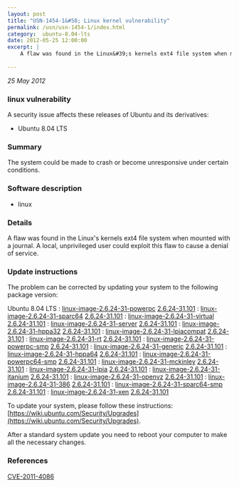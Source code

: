 ```yaml
---
layout: post
title: "USN-1454-1&#58; Linux kernel vulnerability"
permalink: /usn/usn-1454-1/index.html
category:  ubuntu-8.04-lts
date: 2012-05-25 12:00:00
excerpt: |
    A flaw was found in the Linux&#39;s kernels ext4 file system when mounted with a journal. A local, unprivileged user could exploit this flaw to cause a denial of service. 
    
--- 
```

 
 

*25 May 2012*

### linux vulnerability

A security issue affects these releases of Ubuntu and its derivatives:

* Ubuntu 8.04 LTS

### Summary

The system could be made to crash or become unresponsive under certain conditions.

### Software description

* linux 

### Details

A flaw was found in the Linux&#39;s kernels ext4 file system when mounted with a journal. A local, unprivileged user could exploit this flaw to cause a denial of service. 

### Update instructions

The problem can be corrected by updating your system to the following package version:

Ubuntu 8.04 LTS
 : [linux-image-2.6.24-31-powerpc](https://launchpad.net/ubuntu/+source/linux) <span> [2.6.24-31.101](https://launchpad.net/ubuntu/+source/linux/2.6.24-31.101) </span> 
 : [linux-image-2.6.24-31-sparc64](https://launchpad.net/ubuntu/+source/linux) <span> [2.6.24-31.101](https://launchpad.net/ubuntu/+source/linux/2.6.24-31.101) </span> 
 : [linux-image-2.6.24-31-virtual](https://launchpad.net/ubuntu/+source/linux) <span> [2.6.24-31.101](https://launchpad.net/ubuntu/+source/linux/2.6.24-31.101) </span> 
 : [linux-image-2.6.24-31-server](https://launchpad.net/ubuntu/+source/linux) <span> [2.6.24-31.101](https://launchpad.net/ubuntu/+source/linux/2.6.24-31.101) </span> 
 : [linux-image-2.6.24-31-hppa32](https://launchpad.net/ubuntu/+source/linux) <span> [2.6.24-31.101](https://launchpad.net/ubuntu/+source/linux/2.6.24-31.101) </span> 
 : [linux-image-2.6.24-31-lpiacompat](https://launchpad.net/ubuntu/+source/linux) <span> [2.6.24-31.101](https://launchpad.net/ubuntu/+source/linux/2.6.24-31.101) </span> 
 : [linux-image-2.6.24-31-rt](https://launchpad.net/ubuntu/+source/linux) <span> [2.6.24-31.101](https://launchpad.net/ubuntu/+source/linux/2.6.24-31.101) </span> 
 : [linux-image-2.6.24-31-powerpc-smp](https://launchpad.net/ubuntu/+source/linux) <span> [2.6.24-31.101](https://launchpad.net/ubuntu/+source/linux/2.6.24-31.101) </span> 
 : [linux-image-2.6.24-31-generic](https://launchpad.net/ubuntu/+source/linux) <span> [2.6.24-31.101](https://launchpad.net/ubuntu/+source/linux/2.6.24-31.101) </span> 
 : [linux-image-2.6.24-31-hppa64](https://launchpad.net/ubuntu/+source/linux) <span> [2.6.24-31.101](https://launchpad.net/ubuntu/+source/linux/2.6.24-31.101) </span> 
 : [linux-image-2.6.24-31-powerpc64-smp](https://launchpad.net/ubuntu/+source/linux) <span> [2.6.24-31.101](https://launchpad.net/ubuntu/+source/linux/2.6.24-31.101) </span> 
 : [linux-image-2.6.24-31-mckinley](https://launchpad.net/ubuntu/+source/linux) <span> [2.6.24-31.101](https://launchpad.net/ubuntu/+source/linux/2.6.24-31.101) </span> 
 : [linux-image-2.6.24-31-lpia](https://launchpad.net/ubuntu/+source/linux) <span> [2.6.24-31.101](https://launchpad.net/ubuntu/+source/linux/2.6.24-31.101) </span> 
 : [linux-image-2.6.24-31-itanium](https://launchpad.net/ubuntu/+source/linux) <span> [2.6.24-31.101](https://launchpad.net/ubuntu/+source/linux/2.6.24-31.101) </span> 
 : [linux-image-2.6.24-31-openvz](https://launchpad.net/ubuntu/+source/linux) <span> [2.6.24-31.101](https://launchpad.net/ubuntu/+source/linux/2.6.24-31.101) </span> 
 : [linux-image-2.6.24-31-386](https://launchpad.net/ubuntu/+source/linux) <span> [2.6.24-31.101](https://launchpad.net/ubuntu/+source/linux/2.6.24-31.101) </span> 
 : [linux-image-2.6.24-31-sparc64-smp](https://launchpad.net/ubuntu/+source/linux) <span> [2.6.24-31.101](https://launchpad.net/ubuntu/+source/linux/2.6.24-31.101) </span> 
 : [linux-image-2.6.24-31-xen](https://launchpad.net/ubuntu/+source/linux) <span> [2.6.24-31.101](https://launchpad.net/ubuntu/+source/linux/2.6.24-31.101) </span> 

To update your system, please follow these instructions: [https://wiki.ubuntu.com/Security/Upgrades](https://wiki.ubuntu.com/Security/Upgrades).

After a standard system update you need to reboot your computer to make all the necessary changes. 

### References

 
 [CVE-2011-4086](http://people.ubuntu.com/~ubuntu-security/cve/CVE-2011-4086)
 

